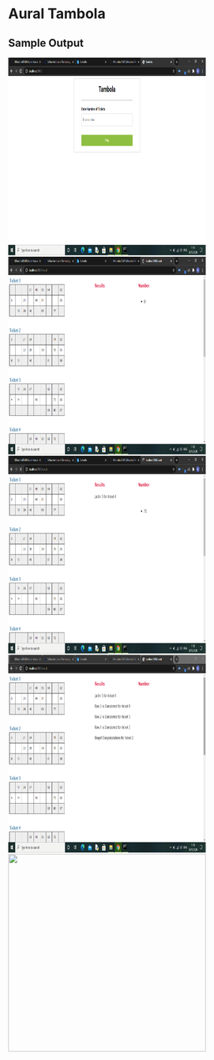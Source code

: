 # Aural Tambola

## Sample Output

<img  height="400" width="400" alt="" src="https://github.com/KKhushhalR2405/Aural-Housie/blob/master/output/ss1.png" />

<br>
<img  height="400" width="400" alt="" src="https://github.com/KKhushhalR2405/Aural-Housie/blob/master/output/ss2.png" />

<br>
<img  height="400" width="400" alt="" src="https://github.com/KKhushhalR2405/Aural-Housie/blob/master/output/ss3.png" />

<br>
<img  height="400" width="400" alt="" src="https://github.com/KKhushhalR2405/Aural-Housie/blob/master/output/ss4.png" />

<br>
<img  height="400" width="400" alt="" src="https://github.com/KKhushhalR2405/Aural-Housie/blob/master/output/video.webm" />
